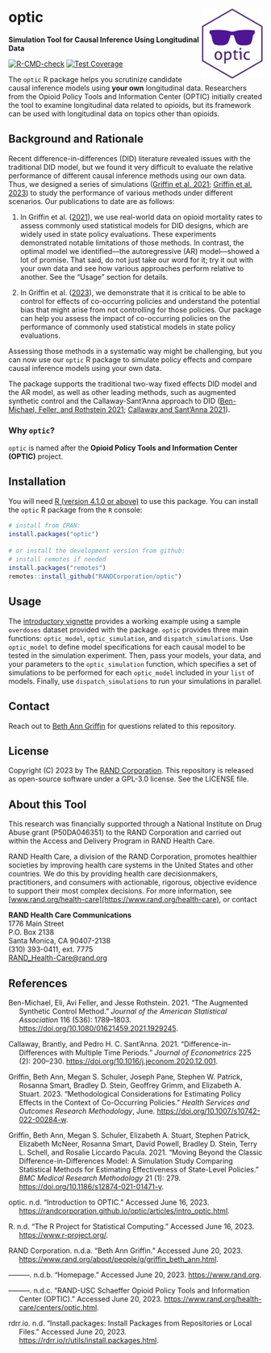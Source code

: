 
<!-- README.md is generated from README.Rmd. Please edit that file. -->

# optic <a href='https://github.com/RANDCorporation/optic'><img src='man/figures/optic.png' align="right" height="139"  style="height:139px !important;" /></a>

**Simulation Tool for Causal Inference Using Longitudinal Data**

[![R-CMD-check](https://github.com/RANDCorporation/optic/workflows/R-CMD-check/badge.svg)](https://github.com/RANDCorporation/optic/actions)
[![Test
Coverage](https://github.com/RANDCorporation/optic/workflows/test-coverage/badge.svg)](https://github.com/RANDCorporation/optic/actions)

<!-- badges: end
[![codecov](https://codecov.io/gh/RANDCorporation/optic/branch/develop/graph/badge.svg?token=5XYDOFFJMH)](https://codecov.io/gh/RANDCorporation/optic)
-->

The `optic` R package helps you scrutinize candidate causal inference
models using **your own** longitudinal data. Researchers from the Opioid
Policy Tools and Information Center (OPTIC) initially created the tool
to examine longitudinal data related to opioids, but its framework can
be used with longitudinal data on topics other than opioids.

## Background and Rationale

Recent difference-in-differences (DID) literature revealed issues with
the traditional DID model, but we found it very difficult to evaluate
the relative performance of different causal inference methods using our
own data. Thus, we designed a series of simulations ([Griffin et al.
2021](#ref-griffinMovingClassicDifferenceindifferences2021); [Griffin et
al. 2023](#ref-griffinMethodologicalConsiderationsEstimating2023)) to
study the performance of various methods under different scenarios. Our
publications to date are as follows:

1.  In Griffin et al.
    ([2021](#ref-griffinMovingClassicDifferenceindifferences2021)), we
    use real-world data on opioid mortality rates to assess commonly
    used statistical models for DID designs, which are widely used in
    state policy evaluations. These experiments demonstrated notable
    limitations of those methods. In contrast, the optimal model we
    identified—the autoregressive (AR) model—showed a lot of promise.
    That said, do not just take our word for it; try it out with your
    own data and see how various approaches perform relative to another.
    See the “Usage” section for details.

2.  In Griffin et al.
    ([2023](#ref-griffinMethodologicalConsiderationsEstimating2023)), we
    demonstrate that it is critical to be able to control for effects of
    co-occurring policies and understand the potential bias that might
    arise from not controlling for those policies. Our package can help
    you assess the impact of co-occurring policies on the performance of
    commonly used statistical models in state policy evaluations.

Assessing those methods in a systematic way might be challenging, but
you can now use our `optic` R package to simulate policy effects and
compare causal inference models using your own data.

The package supports the traditional two-way fixed effects DID model and
the AR model, as well as other leading methods, such as augmented
synthetic control and the Callaway-Sant’Anna approach to DID
([Ben-Michael, Feller, and Rothstein
2021](#ref-ben-michaelAugmentedSyntheticControl2021); [Callaway and
Sant’Anna 2021](#ref-callawayDifferenceinDifferencesMultipleTime2021)).

### Why `optic`?

`optic` is named after the **Opioid Policy Tools and Information Center
(OPTIC)** project.

## Installation

You will need [R (version 4.1.0 or above)](https://www.r-project.org) to
use this package. You can install the `optic` R package from the `R`
console:

``` r
# install from CRAN:
install.packages("optic")

# or install the development version from github:
# install remotes if needed
install.packages("remotes")
remotes::install_github("RANDCorporation/optic")
```

## Usage

The [introductory
vignette](https://randcorporation.github.io/optic/articles/intro_optic.html)
provides a working example using a sample `overdoses` dataset provided
with the package. `optic` provides three main functions: `optic_model`,
`optic_simulation`, and `dispatch_simulations`. Use `optic_model` to
define model specifications for each causal model to be tested in the
simulation experiment. Then, pass your models, your data, and your
parameters to the `optic_simulation` function, which specifies a set of
simulations to be performed for each `optic_model` included in your
`list` of models. Finally, use `dispatch_simulations` to run your
simulations in parallel.

## Contact

Reach out to [Beth Ann
Griffin](https://www.rand.org/about/people/g/griffin_beth_ann.html) for
questions related to this repository.

## License

Copyright (C) 2023 by The [RAND Corporation](https://www.rand.org). This
repository is released as open-source software under a GPL-3.0 license.
See the LICENSE file.

## About this Tool

This research was financially supported through a National Institute on
Drug Abuse grant (P50DA046351) to the RAND Corporation and carried out
within the Access and Delivery Program in RAND Health Care.

RAND Health Care, a division of the RAND Corporation, promotes healthier
societies by improving health care systems in the United States and
other countries. We do this by providing health care decisionmakers,
practitioners, and consumers with actionable, rigorous, objective
evidence to support their most complex decisions. For more information,
see [www.rand.org/health-care](https://www.rand.org/health-care), or
contact

**RAND Health Care Communications**  
1776 Main Street  
P.O. Box 2138  
Santa Monica, CA 90407-2138  
(310) 393-0411, ext. 7775  
<RAND_Health-Care@rand.org>

## References

<div id="refs" class="references csl-bib-body hanging-indent">

<div id="ref-ben-michaelAugmentedSyntheticControl2021"
class="csl-entry">

Ben-Michael, Eli, Avi Feller, and Jesse Rothstein. 2021. “The Augmented
Synthetic Control Method.” *Journal of the American Statistical
Association* 116 (536): 1789–1803.
<https://doi.org/10.1080/01621459.2021.1929245>.

</div>

<div id="ref-callawayDifferenceinDifferencesMultipleTime2021"
class="csl-entry">

Callaway, Brantly, and Pedro H. C. Sant’Anna. 2021.
“Difference-in-Differences with Multiple Time Periods.” *Journal of
Econometrics* 225 (2): 200–230.
<https://doi.org/10.1016/j.jeconom.2020.12.001>.

</div>

<div id="ref-griffinMethodologicalConsiderationsEstimating2023"
class="csl-entry">

Griffin, Beth Ann, Megan S. Schuler, Joseph Pane, Stephen W. Patrick,
Rosanna Smart, Bradley D. Stein, Geoffrey Grimm, and Elizabeth A.
Stuart. 2023. “Methodological Considerations for Estimating Policy
Effects in the Context of Co-Occurring Policies.” *Health Services and
Outcomes Research Methodology*, June.
<https://doi.org/10.1007/s10742-022-00284-w>.

</div>

<div id="ref-griffinMovingClassicDifferenceindifferences2021"
class="csl-entry">

Griffin, Beth Ann, Megan S. Schuler, Elizabeth A. Stuart, Stephen
Patrick, Elizabeth McNeer, Rosanna Smart, David Powell, Bradley D.
Stein, Terry L. Schell, and Rosalie Liccardo Pacula. 2021. “Moving
Beyond the Classic Difference-in-Differences Model: A Simulation Study
Comparing Statistical Methods for Estimating Effectiveness of
State-Level Policies.” *BMC Medical Research Methodology* 21 (1): 279.
<https://doi.org/10.1186/s12874-021-01471-y>.

</div>

<div id="ref-opticIntroductionOPTIC" class="csl-entry">

optic. n.d. “Introduction to OPTIC.” Accessed June 16, 2023.
<https://randcorporation.github.io/optic/articles/intro_optic.html>.

</div>

<div id="ref-rProjectStatisticalComputing" class="csl-entry">

R. n.d. “The R Project for Statistical Computing.” Accessed June 16,
2023. <https://www.r-project.org/>.

</div>

<div id="ref-randcorporationBethAnnGriffin" class="csl-entry">

RAND Corporation. n.d.a. “Beth Ann Griffin.” Accessed June 20, 2023.
<https://www.rand.org/about/people/g/griffin_beth_ann.html>.

</div>

<div id="ref-randcorporationHomepage" class="csl-entry">

———. n.d.b. “Homepage.” Accessed June 20, 2023. <https://www.rand.org>.

</div>

<div id="ref-randcorporationRANDUSCSchaefferOpioid" class="csl-entry">

———. n.d.c. “RAND-USC Schaeffer Opioid Policy Tools and Information
Center (OPTIC).” Accessed June 20, 2023.
<https://www.rand.org/health-care/centers/optic.html>.

</div>

<div id="ref-rdrr.ioInstallPackagesInstall" class="csl-entry">

rdrr.io. n.d. “Install.packages: Install Packages from Repositories or
Local Files.” Accessed June 20, 2023.
<https://rdrr.io/r/utils/install.packages.html>.

</div>

</div>
